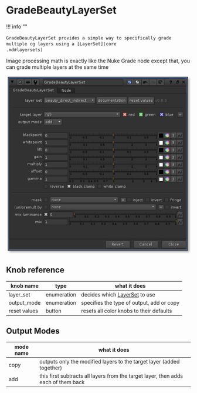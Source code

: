 # GradeBeautyLayerSet 

!!! info "" 

    GradeBeautyLayerSet provides a simple way to specifically grade multiple cg layers using a [LayerSet](core
    .md#layersets)  
    
    

Image processing math is exactly like the Nuke Grade node except that, you can grade multiple layers at the 
same time

![GradeBeautyLayerSet](media/parameters/GradeBeautyLayerSet.png)

## Knob reference

| knob name | type | what it does |
| --------- | ---- | ------------
| layer_set | enumeration | decides which [LayerSet](core.md#layersets) to use |
| output_mode | enumeration | specifies the type of output, add or copy
| reset values | button | resets all color knobs to their defaults |


## Output Modes

| mode name |  what it does |
| --------- |  ------------ |
| copy | outputs only the modified layers to the target layer (added together)|
| add | this first subtracts all layers from the target layer, then adds each of them back
